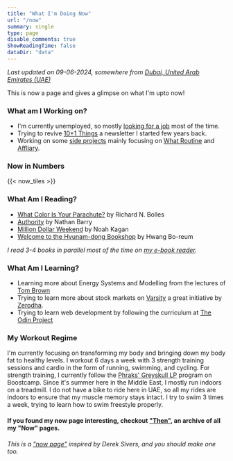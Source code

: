```yaml
---
title: "What I'm Doing Now"
url: "/now"
summary: single
type: page
disable_comments: true
ShowReadingTime: false
dataDir: "data"
---
```


*Last updated on 09-06-2024, somewhere from [Dubai, United Arab Emirates (UAE)](https://what3words.com/siblings.twitches.scan)*

This is now a page and gives a glimpse on what I'm upto now!



### What am I Working on?

- I'm currently unemployed, so mostly [looking for a job](/hire) most of the time. 
- Trying to revive [10+1 Things](https://rishikesh.substack.com/) a newsletter I started few years back.
- Working on some [side projects](/projects) mainly focusing on [What Routine](https://whatroutine.com) and [Affliary](https://affiliary.com).



### Now in Numbers

{{< now_tiles >}}



### What Am I Reading?

- [What Color Is Your Parachute?](https://www.amazon.com/What-Color-Your-Parachute-Meaningful/dp/1984861204/ref=sr_1_1?sr=8-1) by Richard N. Bolles
- [Authority](https://geni.us/rsh-authority) by Nathan Barry
- [Million Dollar Weekend](https://geni.us/rsh-million-dollar) by Noah Kagan
- [Welcome to the Hyunam-dong Bookshop](https://geni.us/rsh-hyunam) by Hwang Bo-reum

*I read 3-4 books in parallel most of the time on [my e-book reader](https://geni.us/rsh-kindle-paperwhite).*

### What Am I Learning?
- Learning more about Energy Systems and Modelling from the lectures of [Tom Brown](https://nworbmot.org/teaching.html)
- Trying to learn more about stock markets on [Varsity](https://zerodha.com/varsity/) a great initiative by [Zerodha](https://zerodha.com/open-account?c=KSO559).
- Trying to learn web development by following the curriculum at [The Odin Project](https://zerodha.com/open-account?c=KSO559)



### My Workout Regime

I'm currently focusing on transforming my body and bringing down my body fat to healthy levels. I workout 6 days a week with 3 strength training sessions and cardio in the form of running, swimming, and cycling. For strength training, I currently follow the [Phraks' Greyskull LP](https://www.boostcamp.app/coaches/r-fitness/greyskull-linear-progression) program on Boostcamp. Since it's summer here in the Middle East, I mostly run indoors on a treadmill. I do not have a bike to ride here in UAE, so all my rides are indoors to ensure that my muscle memory stays intact. I try to swim 3 times a week, trying to learn how to swim freestyle properly.


#### If you found my now page interesting, checkout ["Then"](/then), an archive of all my "Now" pages.


###### This is a ["now page"](https://nownownow.com/) inspired by Derek Sivers, and you should make one too.




